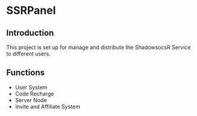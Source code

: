# SSRPanel
## Introduction
This project is set up for manage and distribute the ShadowsocsR Service to different users.

## Functions
* User System
* Code Recharge
* Server Node
* Invite and Affiliate System
